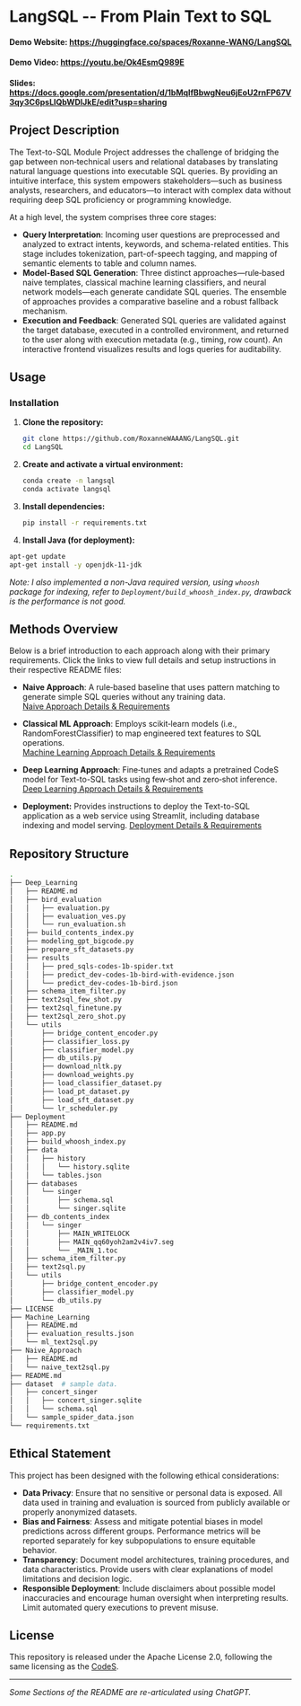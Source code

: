 # LangSQL -- From Plain Text to SQL

#### Demo Website: https://huggingface.co/spaces/Roxanne-WANG/LangSQL
#### Demo Video: https://youtu.be/Ok4EsmQ989E
#### Slides: https://docs.google.com/presentation/d/1bMqIfBbwgNeu6jEoU2rnFP67V3qy3C6psLlQbWDlJkE/edit?usp=sharing

## Project Description
The Text-to-SQL Module Project addresses the challenge of bridging the gap between non‑technical users and relational databases by translating natural language questions into executable SQL queries. By providing an intuitive interface, this system empowers stakeholders—such as business analysts, researchers, and educators—to interact with complex data without requiring deep SQL proficiency or programming knowledge.

At a high level, the system comprises three core stages:

- **Query Interpretation**: Incoming user questions are preprocessed and analyzed to extract intents, keywords, and schema-related entities. This stage includes tokenization, part-of-speech tagging, and mapping of semantic elements to table and column names.
- **Model-Based SQL Generation**: Three distinct approaches—rule‑based naive templates, classical machine learning classifiers, and neural network models—each generate candidate SQL queries. The ensemble of approaches provides a comparative baseline and a robust fallback mechanism.
- **Execution and Feedback**: Generated SQL queries are validated against the target database, executed in a controlled environment, and returned to the user along with execution metadata (e.g., timing, row count). An interactive frontend visualizes results and logs queries for auditability.

## Usage
### Installation
1. **Clone the repository:**
   ```bash
   git clone https://github.com/RoxanneWAAANG/LangSQL.git
   cd LangSQL
   ```
2. **Create and activate a virtual environment:**
   ```bash
   conda create -n langsql
   conda activate langsql
   ```
3. **Install dependencies:**
   ```bash
   pip install -r requirements.txt
   ```
4. **Install Java (for deployment):**
  ```bash
  apt-get update
  apt-get install -y openjdk-11-jdk
  ```
*Note: I also implemented a non-Java required version, using `whoosh` package for indexing, refer to `Deployment/build_whoosh_index.py`, drawback is the performance is not good.*

## Methods Overview

Below is a brief introduction to each approach along with their primary requirements. Click the links to view full details and setup instructions in their respective README files:

- **Naive Approach**: A rule‑based baseline that uses pattern matching to generate simple SQL queries without any training data.  
  [Naive Approach Details & Requirements](https://github.com/RoxanneWAAANG/LangSQL/blob/main/Naive_Approach/README.md)

- **Classical ML Approach**: Employs scikit‑learn models (i.e., RandomForestClassifier) to map engineered text features to SQL operations.  
  [Machine Learning Approach Details & Requirements](https://github.com/RoxanneWAAANG/LangSQL/blob/main/Machine_Learning/README.md)

- **Deep Learning Approach**: Fine‑tunes and adapts a pretrained CodeS model for Text-to-SQL tasks using few‑shot and zero‑shot inference.  
  [Deep Learning Approach Details & Requirements](https://github.com/RoxanneWAAANG/LangSQL/tree/main/Deep_Learning)

- **Deployment:** Provides instructions to deploy the Text-to-SQL application as a web service using Streamlit, including database indexing and model serving.
  [Deployment Details & Requirements](https://github.com/RoxanneWAAANG/LangSQL/blob/main/Deployment/README.md)


## Repository Structure

```sh
.
├── Deep_Learning
│   ├── README.md
│   ├── bird_evaluation
│   │   ├── evaluation.py
│   │   ├── evaluation_ves.py
│   │   └── run_evaluation.sh
│   ├── build_contents_index.py
│   ├── modeling_gpt_bigcode.py
│   ├── prepare_sft_datasets.py
│   ├── results
│   │   ├── pred_sqls-codes-1b-spider.txt
│   │   ├── predict_dev-codes-1b-bird-with-evidence.json
│   │   └── predict_dev-codes-1b-bird.json
│   ├── schema_item_filter.py
│   ├── text2sql_few_shot.py
│   ├── text2sql_finetune.py
│   ├── text2sql_zero_shot.py
│   └── utils
│       ├── bridge_content_encoder.py
│       ├── classifier_loss.py
│       ├── classifier_model.py
│       ├── db_utils.py
│       ├── download_nltk.py
│       ├── download_weights.py
│       ├── load_classifier_dataset.py
│       ├── load_pt_dataset.py
│       ├── load_sft_dataset.py
│       └── lr_scheduler.py
├── Deployment
│   ├── README.md
│   ├── app.py
│   ├── build_whoosh_index.py
│   ├── data
│   │   ├── history
│   │   │   └── history.sqlite
│   │   └── tables.json
│   ├── databases
│   │   └── singer
│   │       ├── schema.sql
│   │       └── singer.sqlite
│   ├── db_contents_index
│   │   └── singer
│   │       ├── MAIN_WRITELOCK
│   │       ├── MAIN_qq60yoh2am2v4iv7.seg
│   │       └── _MAIN_1.toc
│   ├── schema_item_filter.py
│   ├── text2sql.py
│   └── utils
│       ├── bridge_content_encoder.py
│       ├── classifier_model.py
│       └── db_utils.py
├── LICENSE
├── Machine_Learning
│   ├── README.md
│   ├── evaluation_results.json
│   └── ml_text2sql.py
├── Naive_Approach
│   ├── README.md
│   └── naive_text2sql.py
├── README.md
├── dataset  # sample data.
│   ├── concert_singer
│   │   ├── concert_singer.sqlite
│   │   └── schema.sql
│   └── sample_spider_data.json
└── requirements.txt
```

## Ethical Statement

This project has been designed with the following ethical considerations:

- **Data Privacy**: Ensure that no sensitive or personal data is exposed. All data used in training and evaluation is sourced from publicly available or properly anonymized datasets.
- **Bias and Fairness**: Assess and mitigate potential biases in model predictions across different groups. Performance metrics will be reported separately for key subpopulations to ensure equitable behavior.
- **Transparency**: Document model architectures, training procedures, and data characteristics. Provide users with clear explanations of model limitations and decision logic.
- **Responsible Deployment**: Include disclaimers about possible model inaccuracies and encourage human oversight when interpreting results. Limit automated query executions to prevent misuse.

## License

This repository is released under the Apache License 2.0, following the same licensing as the [CodeS](https://arxiv.org/abs/2402.16347).

--- 
_Some Sections of the README are re-articulated using ChatGPT._
